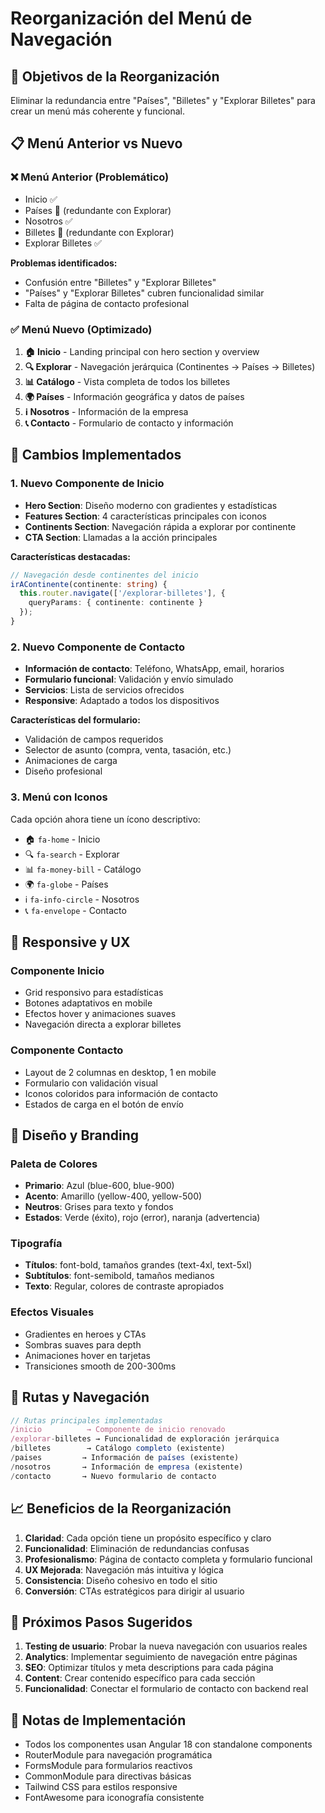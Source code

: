 # Reorganización del Menú de Navegación

## 🎯 **Objetivos de la Reorganización**

Eliminar la redundancia entre "Países", "Billetes" y "Explorar Billetes" para crear un menú más coherente y funcional.

## 📋 **Menú Anterior vs Nuevo**

### ❌ **Menú Anterior (Problemático)**
- Inicio ✅
- Países 🔄 (redundante con Explorar)
- Nosotros ✅  
- Billetes 🔄 (redundante con Explorar)
- Explorar Billetes ✅

**Problemas identificados:**
- Confusión entre "Billetes" y "Explorar Billetes"
- "Países" y "Explorar Billetes" cubren funcionalidad similar
- Falta de página de contacto profesional

### ✅ **Menú Nuevo (Optimizado)**

1. **🏠 Inicio** - Landing principal con hero section y overview
2. **🔍 Explorar** - Navegación jerárquica (Continentes → Países → Billetes)
3. **📊 Catálogo** - Vista completa de todos los billetes
4. **🌍 Países** - Información geográfica y datos de países
5. **ℹ️ Nosotros** - Información de la empresa
6. **📞 Contacto** - Formulario de contacto y información

## 🔧 **Cambios Implementados**

### 1. **Nuevo Componente de Inicio**
- **Hero Section**: Diseño moderno con gradientes y estadísticas
- **Features Section**: 4 características principales con iconos
- **Continents Section**: Navegación rápida a explorar por continente
- **CTA Section**: Llamadas a la acción principales

**Características destacadas:**
```typescript
// Navegación desde continentes del inicio
irAContinente(continente: string) {
  this.router.navigate(['/explorar-billetes'], { 
    queryParams: { continente: continente }
  });
}
```

### 2. **Nuevo Componente de Contacto**
- **Información de contacto**: Teléfono, WhatsApp, email, horarios
- **Formulario funcional**: Validación y envío simulado
- **Servicios**: Lista de servicios ofrecidos
- **Responsive**: Adaptado a todos los dispositivos

**Características del formulario:**
- Validación de campos requeridos
- Selector de asunto (compra, venta, tasación, etc.)
- Animaciones de carga
- Diseño profesional

### 3. **Menú con Iconos**
Cada opción ahora tiene un ícono descriptivo:
- 🏠 `fa-home` - Inicio
- 🔍 `fa-search` - Explorar 
- 📊 `fa-money-bill` - Catálogo
- 🌍 `fa-globe` - Países
- ℹ️ `fa-info-circle` - Nosotros
- 📞 `fa-envelope` - Contacto

## 📱 **Responsive y UX**

### **Componente Inicio**
- Grid responsivo para estadísticas
- Botones adaptativos en mobile
- Efectos hover y animaciones suaves
- Navegación directa a explorar billetes

### **Componente Contacto**
- Layout de 2 columnas en desktop, 1 en mobile
- Formulario con validación visual
- Iconos coloridos para información de contacto
- Estados de carga en el botón de envío

## 🎨 **Diseño y Branding**

### **Paleta de Colores**
- **Primario**: Azul (blue-600, blue-900)
- **Acento**: Amarillo (yellow-400, yellow-500)
- **Neutros**: Grises para texto y fondos
- **Estados**: Verde (éxito), rojo (error), naranja (advertencia)

### **Tipografía**
- **Títulos**: font-bold, tamaños grandes (text-4xl, text-5xl)
- **Subtítulos**: font-semibold, tamaños medianos
- **Texto**: Regular, colores de contraste apropiados

### **Efectos Visuales**
- Gradientes en heroes y CTAs
- Sombras suaves para depth
- Animaciones hover en tarjetas
- Transiciones smooth de 200-300ms

## 🔗 **Rutas y Navegación**

```typescript
// Rutas principales implementadas
/inicio          → Componente de inicio renovado
/explorar-billetes → Funcionalidad de exploración jerárquica  
/billetes        → Catálogo completo (existente)
/paises         → Información de países (existente)
/nosotros       → Información de empresa (existente)
/contacto       → Nuevo formulario de contacto
```

## 📈 **Beneficios de la Reorganización**

1. **Claridad**: Cada opción tiene un propósito específico y claro
2. **Funcionalidad**: Eliminación de redundancias confusas
3. **Profesionalismo**: Página de contacto completa y formulario funcional
4. **UX Mejorada**: Navegación más intuitiva y lógica
5. **Consistencia**: Diseño cohesivo en todo el sitio
6. **Conversión**: CTAs estratégicos para dirigir al usuario

## 🎯 **Próximos Pasos Sugeridos**

1. **Testing de usuario**: Probar la nueva navegación con usuarios reales
2. **Analytics**: Implementar seguimiento de navegación entre páginas
3. **SEO**: Optimizar títulos y meta descriptions para cada página
4. **Content**: Crear contenido específico para cada sección
5. **Funcionalidad**: Conectar el formulario de contacto con backend real

## 📝 **Notas de Implementación**

- Todos los componentes usan Angular 18 con standalone components
- RouterModule para navegación programática
- FormsModule para formularios reactivos
- CommonModule para directivas básicas
- Tailwind CSS para estilos responsive
- FontAwesome para iconografía consistente